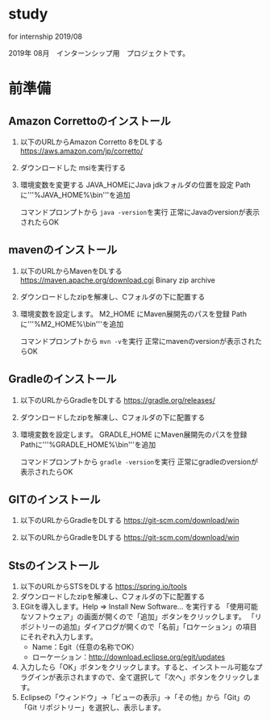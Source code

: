 # study
for  internship 2019/08

2019年 08月　インターンシップ用　プロジェクトです。

# 前準備

## Amazon Correttoのインストール

1. 以下のURLからAmazon Corretto 8をDLする
 https://aws.amazon.com/jp/corretto/
 
1. ダウンロードした	msiを実行する
1. 環境変数を変更する
    JAVA_HOMEにJava jdkフォルダの位置を設定
    Pathに'''%JAVA_HOME%\bin'''を追加
    
    コマンドプロンプトから ```java -version```を実行
    正常にJavaのversionが表示されたらOK
    
## mavenのインストール

1. 以下のURLからMavenをDLする
　https://maven.apache.org/download.cgi
 Binary zip archive
 
1. ダウンロードしたzipを解凍し、Cフォルダの下に配置する
1. 環境変数を設定します。
   M2_HOME にMaven展開先のパスを登録
   Pathに'''%M2_HOME%\bin'''を追加
   
   コマンドプロンプトから ```mvn -v```を実行
   正常にmavenのversionが表示されたらOK
   
## Gradleのインストール

1. 以下のURLからGradleをDLする
   https://gradle.org/releases/
   
1. ダウンロードしたzipを解凍し、Cフォルダの下に配置する
1. 環境変数を設定します。
   GRADLE_HOME にMaven展開先のパスを登録
   Pathに'''%GRADLE_HOME%\bin'''を追加
   
   コマンドプロンプトから ```gradle -version```を実行
   正常にgradleのversionが表示されたらOK
   
## GITのインストール
1. 以下のURLからGradleをDLする
   https://git-scm.com/download/win
   
1. 以下のURLからGradleをDLする
   https://git-scm.com/download/win
   
   
## Stsのインストール

1. 以下のURLからSTSをDLする
   https://spring.io/tools
1. ダウンロードしたzipを解凍し、Cフォルダの下に配置する
1. EGitを導入します。Help ⇒ Install New Software… を実行する
「使用可能なソフトウェア」の画面が開くので「追加」ボタンをクリックします。
「リポジトリーの追加」ダイアログが開くので「名前」「ロケーション」の項目にそれぞれ入力します。
   - Name：Egit（任意の名称でOK）
   - ローケーション：http://download.eclipse.org/egit/updates
1. 入力したら「OK」ボタンをクリックします。すると、インストール可能なプラグインが表示されますので、全て選択して「次へ」ボタンをクリックします。
1. Eclipseの「ウィンドウ」→「ビューの表示」→「その他」から「Git」の「Git リポジトリー」を選択し、表示します。

